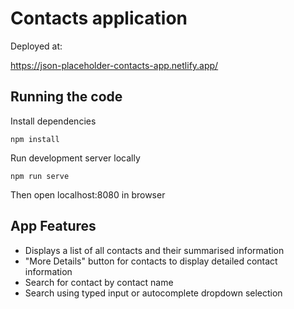# Contacts application

Deployed at:

https://json-placeholder-contacts-app.netlify.app/

## Running the code
Install dependencies
```
npm install
```

Run development server locally
```
npm run serve
```

Then open localhost:8080 in browser

## App Features
* Displays a list of all contacts and their summarised information
* "More Details" button for contacts to display detailed contact information
* Search for contact by contact name
* Search using typed input or autocomplete dropdown selection
